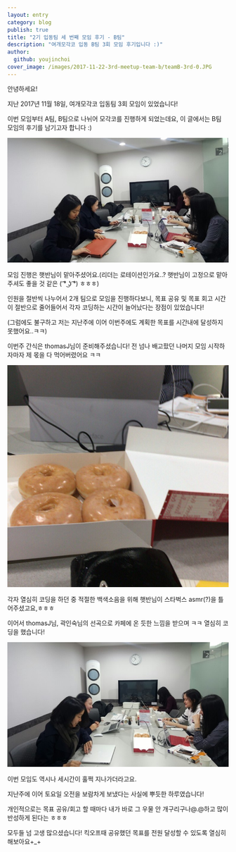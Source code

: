 ```yaml
---
layout: entry
category: blog
publish: true
title: "2기 입동팀 세 번째 모임 후기 - B팀"
description: "여개모각코 입동 B팀 3회 모임 후기입니다 :)"
author:
  github: youjinchoi
cover_image: /images/2017-11-22-3rd-meetup-team-b/teamB-3rd-0.JPG
---
```


안녕하세요!

지난 2017년 11월 18일, 여개모각코 입동팀 3회 모임이 있었습니다!

이번 모임부터 A팀, B팀으로 나뉘어 모각코를 진행하게 되었는데요, 이 글에서는 B팀 모임의 후기를 남기고자 합니다 :)

![2기 입동 B팀](/images/2017-11-22-3rd-meetup-team-b/teamB-3rd-0.JPG)

모임 진행은 햇반님이 맡아주셨어요.(리더는 로테이션인가요..? 햇반님이 고정으로 맡아주셔도 좋을 것 같은 ( ͡° ͜ʖ ͡°) ㅎㅎㅎ)

인원을 절반씩 나누어서 2개 팀으로 모임을 진행하다보니, 목표 공유 및 목표 회고 시간이 절반으로 줄어들어서 각자 코딩하는 시간이 늘어났다는 장점이 있었습니다!

(그럼에도 불구하고 저는 지난주에 이어 이번주에도 계획한 목표를 시간내에 달성하지 못했어요..ㅋㅋ)

이번주 간식은 thomasJ님이 준비해주셨습니다! 전 넘나 배고팠던 나머지 모임 시작하자마자 제 몫을 다 먹어버렸어요 ㅋㅋ

![간식은 크리스피 ㅎㅅㅎ](/images/2017-11-22-3rd-meetup-team-b/teamB-3rd-1.JPG)

각자 열심히 코딩을 하던 중 적절한 백색소음을 위해 햇반님이 스타벅스 asmr(?)을 틀어주셨고요,ㅎㅎㅎ

이어서 thomasJ님, 곽인숙님의 선곡으로 카페에 온 듯한 느낌을 받으며 ㅋㅋ 열심히 코딩을 했습니다!

![다들 카메라 의식하며 웃는중 ㅋㅋ](/images/2017-11-22-3rd-meetup-team-b/teamB-3rd-2.JPG)

이번 모임도 역시나 세시간이 훌쩍 지나가더라고요.

지난주에 이어 토요일 오전을 보람차게 보냈다는 사실에 뿌듯한 하루였습니다!

개인적으로는 목표 공유/회고 할 때마다 내가 바로 그 우물 안 개구리구나@.@하고 많이 반성하게 된다는 ㅎㅎㅎ

모두들 넘 고생 많으셨습니다! 킥오프때 공유했던 목표를 전원 달성할 수 있도록 열심히 해보아요+_+